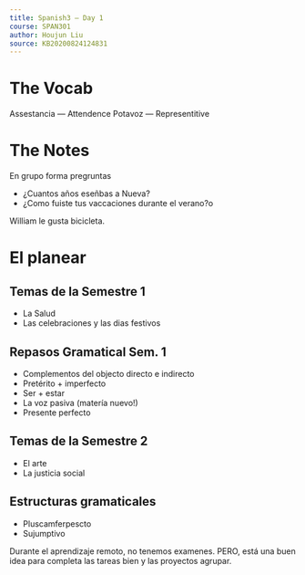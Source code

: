 ```yaml
---
title: Spanish3 — Day 1
course: SPAN301
author: Houjun Liu
source: KB20200824124831
---
```


# The Vocab
Assestancia — Attendence
Potavoz — Representitive

# The Notes
En grupo forma pregruntas

- ¿Cuantos años eseñbas a Nueva?
- ¿Como fuiste tus vaccaciones durante el verano?o

William le gusta bicicleta.

# El planear
## Temas de la Semestre 1
* La Salud
* Las celebraciones y las dias festivos

## Repasos Gramatical Sem. 1
* Complementos del objecto directo e indirecto
* Pretérito + imperfecto
* Ser + estar
* La voz pasiva (matería nuevo!)
* Presente perfecto

## Temas de la Semestre 2
* El arte
* La justicia social

## Estructuras gramaticales
* Pluscamferpescto
* Sujumptivo

Durante el aprendizaje remoto, no tenemos examenes. PERO, está una buen idea para completa las tareas bien y las proyectos agrupar. 